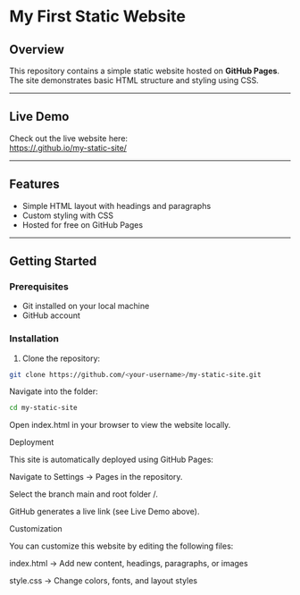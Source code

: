 # My First Static Website

## Overview
This repository contains a simple static website hosted on **GitHub Pages**.  
The site demonstrates basic HTML structure and styling using CSS.

---

## Live Demo
Check out the live website here:  
[https://<your-username>.github.io/my-static-site/](https://<your-username>.github.io/my-static-site/)

---

## Features
- Simple HTML layout with headings and paragraphs  
- Custom styling with CSS  
- Hosted for free on GitHub Pages  

---

## Getting Started

### Prerequisites
- Git installed on your local machine  
- GitHub account  

### Installation
1. Clone the repository:
```bash
git clone https://github.com/<your-username>/my-static-site.git
```
Navigate into the folder:
```bash
cd my-static-site
```
Open index.html in your browser to view the website locally.

Deployment

This site is automatically deployed using GitHub Pages:

Navigate to Settings → Pages in the repository.

Select the branch main and root folder /.

GitHub generates a live link (see Live Demo above).

Customization

You can customize this website by editing the following files:

index.html → Add new content, headings, paragraphs, or images

style.css → Change colors, fonts, and layout styles
